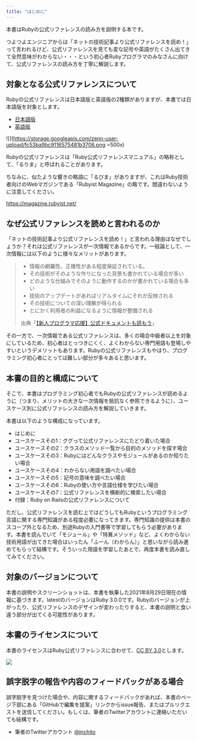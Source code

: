 ```yaml
---
title: "はじめに"
---
```


本書はRubyの公式リファレンスの読み方を説明する本です。

つよつよエンジニアからは「ネットの技術記事より公式リファレンスを読め！」って言われるけど、公式リファレンスを見ても変な記号や英語がたくさん出てきて全然意味がわからない・・・という初心者Rubyプログラマのみなさんに向けて、公式リファレンスの読み方を丁寧に解説します。

## 対象となる公式リファレンスについて

Rubyの公式リファレンスは日本語版と英語版の2種類がありますが、本書では日本語版を対象とします。

- [日本語版](https://docs.ruby-lang.org/ja/latest/doc/index.html)
- [英語版](https://docs.ruby-lang.org/en/3.0.0/)

![](https://storage.googleapis.com/zenn-user-upload/fc53ba9bc9116575481b3706.png =500x)

Rubyの公式リファレンスは「Ruby公式リファレンスマニュアル」の略称として、「るりま」と呼ばれることがあります。

ちなみに、似たような響きの略語に「るびま」がありますが、これはRuby技術者向けのWebマガジンである「Rubyist Magazine」の略です。間違わないように注意してください。

https://magazine.rubyist.net/

## なぜ公式リファレンスを読めと言われるのか

「ネットの技術記事より公式リファレンスを読め！」と言われる理由はなぜでしょうか？それは公式リファレンスが一次情報であるからです。一般論として、一次情報には以下のように様々なメリットがあります。

> - 情報の網羅性、正確性がある程度保証されている。
> - その技術がそのような作りになった背景も書かれている場合が多い
> - どのような仕組みでそのように動作するのかが書かれている場合も多い
> - 技術のアップデートがあればリアルタイムにそれが反映される
> - その技術についての深い理解が得られる
> - とにかく利用者の利益になるように情報が整備される
>
> 出典「[【新人プログラマ応援】公式ドキュメントも読もう](https://qiita.com/chooyan_eng/items/cd0d3174b77ff1e02c3f)」

その一方で、一次情報である公式リファレンスは、多くの場合中級者以上を対象にしているため、初心者はとっつきにくく、よくわからない専門用語も登場しやすいというデメリットもあります。Rubyの公式リファレンスもやはり、プログラミング初心者にとっては難しい部分が多々あると思います。

## 本書の目的と構成について

そこで、本書はプログラミング初心者でもRubyの公式リファレンスが読めるように（つまり、メリットの大きな一次情報を抵抗なく参照できるように）、ユースケース別に公式リファレンスの読み方を解説していきます。

本書は以下のような構成になっています。

- はじめに
- ユースケースその1：ググって公式リファレンスにたどり着いた場合
- ユースケースその2：クラスのメソッド一覧から目的のメソッドを探す場合
- ユースケースその3：Rubyにはどんなクラスやモジュールがあるのか知りたい場合
- ユースケースその4：わからない用語を調べたい場合
- ユースケースその5：記号の意味を調べたい場合
- ユースケースその6：Rubyの使い方や言語仕様を学びたい場合
- ユースケースその7：公式リファレンスを横断的に検索したい場合
- 付録：Ruby on Railsの公式リファレンスについて

ただし、公式リファレンスを読む上ではどうしてもRubyというプログラミング言語に関する専門知識がある程度必要になってきます。専門知識の提供は本書のスコープ外となるため、別途Rubyの入門書等で学習してもらう必要があります。本書を読んでいて「モジュール」や「特異メソッド」など、よくわからない技術用語が出てきた場合はいったん「ふーん（わからん）」と思いながら読み進めてもらって結構です。そういった用語を学習したあとで、再度本書を読み直してみてください。

## 対象のバージョンについて

本書の説明やスクリーンショットは、本書を執筆した2021年8月29日現在の情報に基づきます。latestのバージョンはRuby 3.0.0です。Rubyのバージョンが上がったり、公式リファレンスのデザインが変わったりすると、本書の説明と食い違う部分が出てくる可能性があります。

## 本書のライセンスについて

本書のライセンスはRuby公式リファレンスに合わせて、[CC BY 3.0](https://creativecommons.org/licenses/by/3.0/deed.ja)とします。

![](https://storage.googleapis.com/zenn-user-upload/02c2cf1c4be07cf0eb666f88.png)

## 誤字脱字の報告や内容のフィードバックがある場合

誤字脱字を見つけた場合や、内容に関するフィードバックがあれば、本書のページ下部にある「GitHubで編集を提案」リンクからissue報告、またはプルリクエストを送信してください。もしくは、筆者のTwitterアカウントに連絡いただいても結構です。

- 筆者のTwitterアカウント [@jnchito](https://twitter.com/jnchito)
